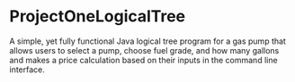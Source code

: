 # ProjectOneLogicalTree
A simple, yet fully functional Java logical tree program for a gas pump that allows users to select a pump, choose fuel grade, and how many gallons and makes a price calculation based on their inputs in the command line interface.
